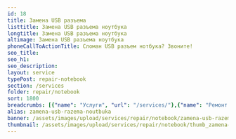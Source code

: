 ```yaml
---
id: 18
title: Замена USB разъема
listtitle: Замена USB разъема ноутбука
longtitle: Замена USB разъема ноутбука
altimage: Замена USB разъема ноутбука
phoneCallToActionTitle: Сломан USB разъем нотбука? Звоните!
seo_title: 
seo_h1: 
seo_description: 
layout: service
typePost: repair-notebook
section: /services
folder: repair/notebook
sort: 1800
breadcrumbs: [{"name": "Услуги", "url": "/services/"},{"name": "Ремонт устройств", "url": "/services/repair/"},{"name": "Ноутбук", "url": "/services/repair/notebook/"}]
alias: zamena-usb-razema-noutbuka
banner: /assets/images/upload/services/repair/notebook/zamena-usb-razema-noutbuka.jpg
thumbnail: /assets/images/upload/services/repair/notebook/thumb_zamena-usb-razema-noutbuka.jpg
---
```

